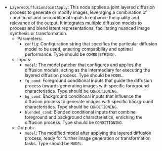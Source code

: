 - `LayeredDiffusionJointApply`: This node applies a joint layered diffusion process to generate or modify images, leveraging a combination of conditional and unconditional inputs to enhance the quality and relevance of the output. It integrates multiple diffusion models to process and blend latent representations, facilitating nuanced image synthesis or transformation.
    - Parameters:
        - `config`: Configuration string that specifies the particular diffusion model to be used, ensuring compatibility and optimal performance. Type should be `COMBO[STRING]`.
    - Inputs:
        - `model`: The model patcher that configures and applies the diffusion models, acting as the intermediary for executing the layered diffusion process. Type should be `MODEL`.
        - `fg_cond`: Foreground conditional inputs that guide the diffusion process towards generating images with specific foreground characteristics. Type should be `CONDITIONING`.
        - `bg_cond`: Background conditional inputs that influence the diffusion process to generate images with specific background characteristics. Type should be `CONDITIONING`.
        - `blended_cond`: Blended conditional inputs that combine foreground and background characteristics, enriching the diffusion process. Type should be `CONDITIONING`.
    - Outputs:
        - `model`: The modified model after applying the layered diffusion process, ready for further image generation or transformation tasks. Type should be `MODEL`.
